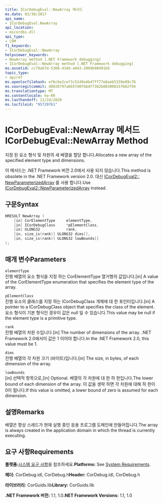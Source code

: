 ```yaml
---
title: ICorDebugEval::NewArray 메서드
ms.date: 03/30/2017
api_name:
- ICorDebugEval.NewArray
api_location:
- mscordbi.dll
api_type:
- COM
f1_keywords:
- ICorDebugEval::NewArray
helpviewer_keywords:
- NewArray method [.NET Framework debugging]
- ICorDebugEval::NewArray method [.NET Framework debugging]
ms.assetid: cc79a67d-5368-434d-a943-209db90491b9
topic_type:
- apiref
ms.openlocfilehash: ef6cbe2cef3c52d9a4b47ff77e8aeb5159e89c76
ms.sourcegitcommit: d8020797a6657d0fbbdff362b80300815f682f94
ms.translationtype: MT
ms.contentlocale: ko-KR
ms.lasthandoff: 11/24/2020
ms.locfileid: "95729761"
---
```

# <a name="icordebugevalnewarray-method"></a><span data-ttu-id="d376c-102">ICorDebugEval::NewArray 메서드</span><span class="sxs-lookup"><span data-stu-id="d376c-102">ICorDebugEval::NewArray Method</span></span>

<span data-ttu-id="d376c-103">지정 된 요소 형식 및 차원의 새 배열을 할당 합니다.</span><span class="sxs-lookup"><span data-stu-id="d376c-103">Allocates a new array of the specified element type and dimensions.</span></span>  
  
 <span data-ttu-id="d376c-104">이 메서드는 .NET Framework 버전 2.0에서 사용 되지 않습니다.</span><span class="sxs-lookup"><span data-stu-id="d376c-104">This method is obsolete in the .NET Framework version 2.0.</span></span> <span data-ttu-id="d376c-105">대신 [ICorDebugEval2:: NewParameterizedArray](icordebugeval2-newparameterizedarray-method.md) 를 사용 합니다.</span><span class="sxs-lookup"><span data-stu-id="d376c-105">Use [ICorDebugEval2::NewParameterizedArray](icordebugeval2-newparameterizedarray-method.md) instead.</span></span>  
  
## <a name="syntax"></a><span data-ttu-id="d376c-106">구문</span><span class="sxs-lookup"><span data-stu-id="d376c-106">Syntax</span></span>  
  
```cpp  
HRESULT NewArray (  
    [in] CorElementType     elementType,  
    [in] ICorDebugClass     *pElementClass,  
    [in] ULONG32            rank,  
    [in, size_is(rank)] ULONG32 dims[],  
    [in, size_is(rank)] ULONG32 lowBounds[]  
);  
```  
  
## <a name="parameters"></a><span data-ttu-id="d376c-107">매개 변수</span><span class="sxs-lookup"><span data-stu-id="d376c-107">Parameters</span></span>  

 `elementType`  
 <span data-ttu-id="d376c-108">진행 배열의 요소 형식을 지정 하는 CorElementType 열거형의 값입니다.</span><span class="sxs-lookup"><span data-stu-id="d376c-108">[in] A value of the CorElementType enumeration that specifies the element type of the array.</span></span>  
  
 `pElementClass`  
 <span data-ttu-id="d376c-109">진행 요소의 클래스를 지정 하는 ICorDebugClass 개체에 대 한 포인터입니다.</span><span class="sxs-lookup"><span data-stu-id="d376c-109">[in] A pointer to a ICorDebugClass object that specifies the class of the element.</span></span> <span data-ttu-id="d376c-110">요소 형식이 기본 형식인 경우이 값은 null 일 수 있습니다.</span><span class="sxs-lookup"><span data-stu-id="d376c-110">This value may be null if the element type is a primitive type.</span></span>  
  
 `rank`  
 <span data-ttu-id="d376c-111">진행 배열의 차원 수입니다.</span><span class="sxs-lookup"><span data-stu-id="d376c-111">[in] The number of dimensions of the array.</span></span> <span data-ttu-id="d376c-112">.NET Framework 2.0에서이 값은 1 이어야 합니다.</span><span class="sxs-lookup"><span data-stu-id="d376c-112">In the .NET Framework 2.0, this value must be 1.</span></span>  
  
 `dims`  
 <span data-ttu-id="d376c-113">진행 배열의 각 차원 크기 (바이트)입니다.</span><span class="sxs-lookup"><span data-stu-id="d376c-113">[in] The size, in bytes, of each dimension of the array.</span></span>  
  
 `lowBounds`  
 <span data-ttu-id="d376c-114">[in] 선택적 항목으로,</span><span class="sxs-lookup"><span data-stu-id="d376c-114">[in] Optional.</span></span> <span data-ttu-id="d376c-115">배열의 각 차원에 대 한 하 한입니다.</span><span class="sxs-lookup"><span data-stu-id="d376c-115">The lower bound of each dimension of the array.</span></span> <span data-ttu-id="d376c-116">이 값을 생략 하면 각 차원에 대해 하 한이 0이 됩니다.</span><span class="sxs-lookup"><span data-stu-id="d376c-116">If this value is omitted, a lower bound of zero is assumed for each dimension.</span></span>  
  
## <a name="remarks"></a><span data-ttu-id="d376c-117">설명</span><span class="sxs-lookup"><span data-stu-id="d376c-117">Remarks</span></span>  

 <span data-ttu-id="d376c-118">배열은 항상 스레드가 현재 실행 중인 응용 프로그램 도메인에 만들어집니다.</span><span class="sxs-lookup"><span data-stu-id="d376c-118">The array is always created in the application domain in which the thread is currently executing.</span></span>  
  
## <a name="requirements"></a><span data-ttu-id="d376c-119">요구 사항</span><span class="sxs-lookup"><span data-stu-id="d376c-119">Requirements</span></span>  

 <span data-ttu-id="d376c-120">**플랫폼:**[시스템 요구 사항](../../get-started/system-requirements.md)을 참조하세요.</span><span class="sxs-lookup"><span data-stu-id="d376c-120">**Platforms:** See [System Requirements](../../get-started/system-requirements.md).</span></span>  
  
 <span data-ttu-id="d376c-121">**헤더:** CorDebug.idl, CorDebug.h</span><span class="sxs-lookup"><span data-stu-id="d376c-121">**Header:** CorDebug.idl, CorDebug.h</span></span>  
  
 <span data-ttu-id="d376c-122">**라이브러리:** CorGuids.lib</span><span class="sxs-lookup"><span data-stu-id="d376c-122">**Library:** CorGuids.lib</span></span>  
  
 <span data-ttu-id="d376c-123">**.NET Framework 버전:** 1.1, 1.0</span><span class="sxs-lookup"><span data-stu-id="d376c-123">**.NET Framework Versions:** 1.1, 1.0</span></span>

